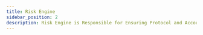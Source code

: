```yaml
---
title: Risk Engine
sidebar_position: 2
description: Risk Engine is Responsible for Ensuring Protocol and Account Solvency
---
```

